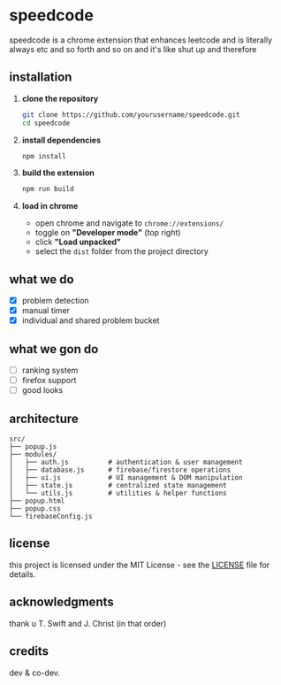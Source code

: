 # speedcode

speedcode is a chrome extension that enhances leetcode and is literally always etc and so forth and so on and it's like shut up and therefore

## installation

1. **clone the repository**

    ```bash
    git clone https://github.com/yourusername/speedcode.git
    cd speedcode
    ```

2. **install dependencies**

    ```bash
    npm install
    ```

3. **build the extension**

    ```bash
    npm run build
    ```

4. **load in chrome**
    - open chrome and navigate to `chrome://extensions/`
    - toggle on **"Developer mode"** (top right)
    - click **"Load unpacked"**
    - select the `dist` folder from the project directory

## what we do

-   [x] problem detection
-   [x] manual timer
-   [x] individual and shared problem bucket

## what we gon do

-   [ ] ranking system
-   [ ] firefox support
-   [ ] good looks

## architecture

```
src/
├── popup.js
├── modules/
│   ├── auth.js          # authentication & user management
│   ├── database.js      # firebase/firestore operations
│   ├── ui.js            # UI management & DOM manipulation
│   ├── state.js         # centralized state management
│   └── utils.js         # utilities & helper functions
├── popup.html
├── popup.css
└── firebaseConfig.js
```

## license

this project is licensed under the MIT License - see the [LICENSE](LICENSE) file for details.

## acknowledgments

thank u T. Swift and J. Christ (in that order)

## credits

dev & co-dev.
